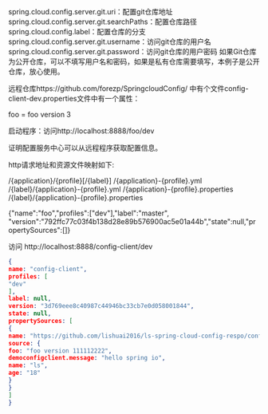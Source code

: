 spring.cloud.config.server.git.uri：配置git仓库地址
spring.cloud.config.server.git.searchPaths：配置仓库路径
spring.cloud.config.label：配置仓库的分支
spring.cloud.config.server.git.username：访问git仓库的用户名
spring.cloud.config.server.git.password：访问git仓库的用户密码
如果Git仓库为公开仓库，可以不填写用户名和密码，如果是私有仓库需要填写，本例子是公开仓库，放心使用。

远程仓库https://github.com/forezp/SpringcloudConfig/ 中有个文件config-client-dev.properties文件中有一个属性：

foo = foo version 3

启动程序：访问http://localhost:8888/foo/dev

证明配置服务中心可以从远程程序获取配置信息。

http请求地址和资源文件映射如下:

/{application}/{profile}[/{label}]
/{application}-{profile}.yml
/{label}/{application}-{profile}.yml
/{application}-{profile}.properties
/{label}/{application}-{profile}.properties



{"name":"foo","profiles":["dev"],"label":"master",
"version":"792ffc77c03f4b138d28e89b576900ac5e01a44b","state":null,"propertySources":[]}


访问
http://localhost:8888/config-client/dev

```json
{
name: "config-client",
profiles: [
"dev"
],
label: null,
version: "3d769eee8c40987c44946bc33cb7e0d058001844",
state: null,
propertySources: [
{
name: "https://github.com/lishuai2016/ls-spring-cloud-config-respo/config-client-dev.properties",
source: {
foo: "foo version 111112222",
democonfigclient.message: "hello spring io",
name: "ls",
age: "18"
}
}
]
}
```

